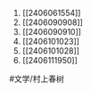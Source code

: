 1. [[2406061554]]
2. [[2406090908]]
3. [[2406090910]]
4. [[2406101023]]
5. [[2406101028]]
6. [[2406111950]]

#文学/村上春树 